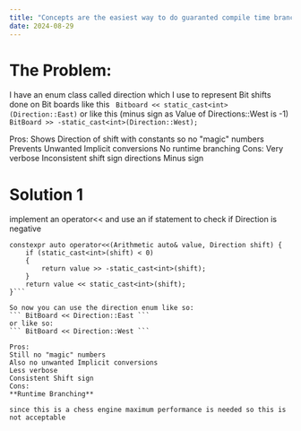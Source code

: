 ```yaml
---
title: "Concepts are the easiest way to do guaranted compile time branching"
date: 2024-08-29
---
```


# The Problem:
I have an enum class called direction which I use to represent Bit shifts done on Bit boards like this
``` Bitboard << static_cast<int>(Direction::East)```
or like this (minus sign as Value of Directions::West is -1)
``` BitBoard >> -static_cast<int>(Direction::West);```

Pros:
Shows Direction of shift with constants so no "magic" numbers
Prevents Unwanted Implicit conversions
No runtime branching
Cons:
Very verbose
Inconsistent shift sign directions
Minus sign

# Solution 1
implement an operator<< and use an if statement to check if Direction is negative

```
constexpr auto operator<<(Arithmetic auto& value, Direction shift) {
    if (static_cast<int>(shift) < 0)
    {
        return value >> -static_cast<int>(shift);
    }
    return value << static_cast<int>(shift);
}```

So now you can use the direction enum like so:
``` BitBoard << Direction::East ```
or like so:
``` BitBoard << Direction::West ```

Pros:
Still no "magic" numbers
Also no unwanted Implicit conversions
Less verbose
Consistent Shift sign
Cons:
**Runtime Branching**

since this is a chess engine maximum performance is needed so this is not acceptable


